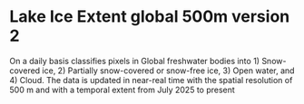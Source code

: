 #  Lake Ice Extent global 500m version 2

On a daily basis classifies pixels in Global freshwater bodies into 1) Snow-covered ice, 2) Partially snow-covered or snow-free ice, 3) Open water, and 4) Cloud. The data is updated in near-real time with the spatial resolution of 500 m and with a temporal extent from July 2025 to present
